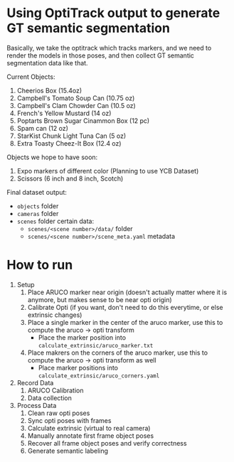 
# Using OptiTrack output to generate GT semantic segmentation

Basically, we take the optitrack which tracks markers, and we need to render the models in those poses, and then collect GT semantic segmentation data like that.

Current Objects:
 1. Cheerios Box (15.4oz)
 2. Campbell's Tomato Soup Can (10.75 oz)
 3. Campbell's Clam Chowder Can (10.5 oz)
 4. French's Yellow Mustard (14 oz)
 5. Poptarts Brown Sugar Cinammon Box (12 pc)
 6. Spam can (12 oz)
 7. StarKist Chunk Light Tuna Can (5 oz)
 8. Extra Toasty Cheez-It Box (12.4 oz)

Objects we hope to have soon:
 1. Expo markers of different color (Planning to use YCB Dataset)
 2. Scissors (6 inch and 8 inch, Scotch)

Final dataset output:
 * `objects` folder
 * `cameras` folder
 * `scenes` folder certain data:
 	 * `scenes/<scene number>/data/` folder
 	 * `scenes/<scene number>/scene_meta.yaml` metadata

# How to run
 1. Setup
	 1. Place ARUCO marker near origin (doesn't actually matter where it is anymore, but makes sense to be near opti origin)
	 2. Calibrate Opti (if you want, don't need to do this everytime, or else extrinsic changes)
	 3. Place a single marker in the center of the aruco marker, use this to compute the aruco -> opti transform
		 * Place the marker position into `calculate_extrinsic/aruco_marker.txt`
	 4. Place makrers on the corners of the aruco marker, use this to compute the aruco -> opti transform as well
	 	 * Place marker positions into `calculate_extrinsic/aruco_corners.yaml`
 2. Record Data
     1. ARUCO Calibration
	 2. Data collection
 3. Process Data
	 1. Clean raw opti poses
	 2. Sync opti poses with frames
	 3. Calculate extrinsic (virtual to real camera)
	 4. Manually annotate first frame object poses
	 5. Recover all frame object poses and verify correctness
	 6. Generate semantic labeling

